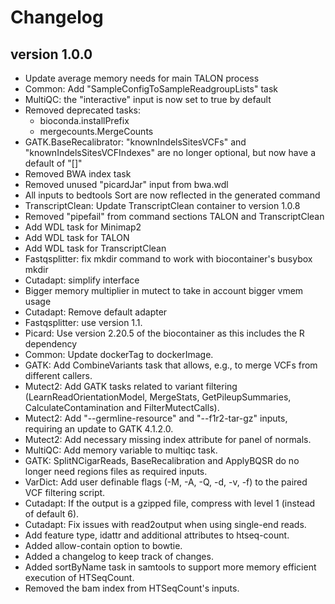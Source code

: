 Changelog
==========

<!--

Newest changes should be on top.

This document is user facing. Please word the changes in such a way
that users understand how the changes affect the new version.
-->

version 1.0.0
---------------------------
+ Update average memory needs for main TALON process
+ Common: Add "SampleConfigToSampleReadgroupLists" task
+ MultiQC: the "interactive" input is now set to true by default
+ Removed deprecated tasks:
  + bioconda.installPrefix
  + mergecounts.MergeCounts
+ GATK.BaseRecalibrator: "knownIndelsSitesVCFs" and "knownIndelsSitesVCFIndexes" are no longer optional, but now have a default of "[]"
+ Removed BWA index task
+ Removed unused "picardJar" input from bwa.wdl
+ All inputs to bedtools Sort are now reflected in the generated command
+ TranscriptClean: Update TranscriptClean container to version 1.0.8
+ Removed "pipefail" from command sections TALON and TranscriptClean
+ Add WDL task for Minimap2
+ Add WDL task for TALON
+ Add WDL task for TranscriptClean
+ Fastqsplitter: fix mkdir command to work with biocontainer's busybox mkdir
+ Cutadapt: simplify interface
+ Bigger memory multiplier in mutect to take in account bigger vmem usage
+ Cutadapt: Remove default adapter
+ Fastqsplitter: use version 1.1.
+ Picard: Use version 2.20.5 of the biocontainer as this includes the R dependency
+ Common: Update dockerTag to dockerImage.
+ GATK: Add CombineVariants task that allows, e.g., to merge VCFs from different callers.
+ Mutect2: Add GATK tasks related to variant filtering (LearnReadOrientationModel, MergeStats, GetPileupSummaries, CalculateContamination and FilterMutectCalls).
+ Mutect2: Add "--germline-resource" and "--f1r2-tar-gz" inputs, requiring an update to GATK 4.1.2.0. 
+ Mutect2: Add necessary missing index attribute for panel of normals.
+ MultiQC: Add memory variable to multiqc task.
+ GATK: SplitNCigarReads, BaseRecalibration and ApplyBQSR do no longer need regions files as required inputs.
+ VarDict: Add user definable flags (-M, -A, -Q, -d, -v, -f) to the paired VCF filtering script.
+ Cutadapt: If the output is a gzipped file, compress with level 1 (instead of default 6).
+ Cutadapt: Fix issues with read2output when using single-end reads.
+ Add feature type, idattr and additional attributes to htseq-count.
+ Added allow-contain option to bowtie.
+ Added a changelog to keep track of changes.
+ Added sortByName task in samtools to support more memory efficient execution of HTSeqCount.
+ Removed the bam index from HTSeqCount's inputs.
